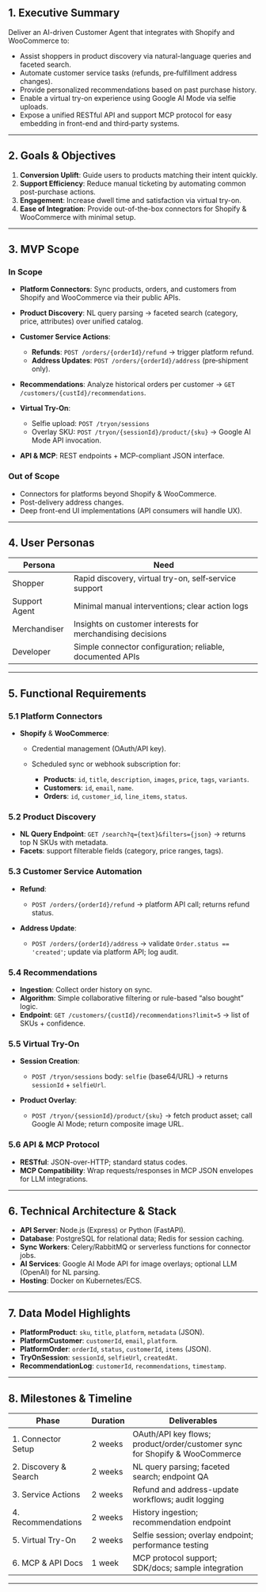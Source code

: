 ## 1. Executive Summary

Deliver an AI-driven Customer Agent that integrates with Shopify and WooCommerce to:

* Assist shoppers in product discovery via natural-language queries and faceted search.
* Automate customer service tasks (refunds, pre‑fulfillment address changes).
* Provide personalized recommendations based on past purchase history.
* Enable a virtual try-on experience using Google AI Mode via selfie uploads.
* Expose a unified RESTful API and support MCP protocol for easy embedding in front-end and third‑party systems.

---

## 2. Goals & Objectives

1. **Conversion Uplift**: Guide users to products matching their intent quickly.
2. **Support Efficiency**: Reduce manual ticketing by automating common post-purchase actions.
3. **Engagement**: Increase dwell time and satisfaction via virtual try-on.
4. **Ease of Integration**: Provide out-of-the-box connectors for Shopify & WooCommerce with minimal setup.

---

## 3. MVP Scope

### In Scope

* **Platform Connectors**: Sync products, orders, and customers from Shopify and WooCommerce via their public APIs.
* **Product Discovery**: NL query parsing → faceted search (category, price, attributes) over unified catalog.
* **Customer Service Actions**:

  * **Refunds**: `POST /orders/{orderId}/refund` → trigger platform refund.
  * **Address Updates**: `POST /orders/{orderId}/address` (pre‑shipment only).
* **Recommendations**: Analyze historical orders per customer → `GET /customers/{custId}/recommendations`.
* **Virtual Try-On**:

  * Selfie upload: `POST /tryon/sessions`
  * Overlay SKU: `POST /tryon/{sessionId}/product/{sku}` → Google AI Mode API invocation.
* **API & MCP**: REST endpoints + MCP-compliant JSON interface.

### Out of Scope

* Connectors for platforms beyond Shopify & WooCommerce.
* Post-delivery address changes.
* Deep front-end UI implementations (API consumers will handle UX).

---

## 4. User Personas

| Persona       | Need                                                       |
| ------------- | ---------------------------------------------------------- |
| Shopper       | Rapid discovery, virtual try-on, self‑service support      |
| Support Agent | Minimal manual interventions; clear action logs            |
| Merchandiser  | Insights on customer interests for merchandising decisions |
| Developer     | Simple connector configuration; reliable, documented APIs  |

---

## 5. Functional Requirements

### 5.1 Platform Connectors

* **Shopify** & **WooCommerce**:

  * Credential management (OAuth/API key).
  * Scheduled sync or webhook subscription for:

    * **Products**: `id`, `title`, `description`, `images`, `price`, `tags`, `variants`.
    * **Customers**: `id`, `email`, `name`.
    * **Orders**: `id`, `customer_id`, `line_items`, `status`.

### 5.2 Product Discovery

* **NL Query Endpoint**: `GET /search?q={text}&filters={json}` → returns top N SKUs with metadata.
* **Facets**: support filterable fields (category, price ranges, tags).

### 5.3 Customer Service Automation

* **Refund**:

  * `POST /orders/{orderId}/refund` → platform API call; returns refund status.
* **Address Update**:

  * `POST /orders/{orderId}/address` → validate `Order.status == 'created'`; update via platform API; log audit.

### 5.4 Recommendations

* **Ingestion**: Collect order history on sync.
* **Algorithm**: Simple collaborative filtering or rule-based “also bought” logic.
* **Endpoint**: `GET /customers/{custId}/recommendations?limit=5` → list of SKUs + confidence.

### 5.5 Virtual Try-On

* **Session Creation**:

  * `POST /tryon/sessions` body: `selfie` (base64/URL) → returns `sessionId` + `selfieUrl`.
* **Product Overlay**:

  * `POST /tryon/{sessionId}/product/{sku}` → fetch product asset; call Google AI Mode; return composite image URL.

### 5.6 API & MCP Protocol

* **RESTful**: JSON-over-HTTP; standard status codes.
* **MCP Compatibility**: Wrap requests/responses in MCP JSON envelopes for LLM integrations.

---

## 6. Technical Architecture & Stack

* **API Server**: Node.js (Express) or Python (FastAPI).
* **Database**: PostgreSQL for relational data; Redis for session caching.
* **Sync Workers**: Celery/RabbitMQ or serverless functions for connector jobs.
* **AI Services**: Google AI Mode API for image overlays; optional LLM (OpenAI) for NL parsing.
* **Hosting**: Docker on Kubernetes/ECS.

---

## 7. Data Model Highlights

* **PlatformProduct**: `sku`, `title`, `platform`, `metadata` (JSON).
* **PlatformCustomer**: `customerId`, `email`, `platform`.
* **PlatformOrder**: `orderId`, `status`, `customerId`, `items` (JSON).
* **TryOnSession**: `sessionId`, `selfieUrl`, `createdAt`.
* **RecommendationLog**: `customerId`, `recommendations`, `timestamp`.

---

## 8. Milestones & Timeline

| Phase                 | Duration | Deliverables                                                               |
| --------------------- | -------- | -------------------------------------------------------------------------- |
| 1. Connector Setup    | 2 weeks  | OAuth/API key flows; product/order/customer sync for Shopify & WooCommerce |
| 2. Discovery & Search | 2 weeks  | NL query parsing; faceted search; endpoint QA                              |
| 3. Service Actions    | 2 weeks  | Refund and address-update workflows; audit logging                         |
| 4. Recommendations    | 2 weeks  | History ingestion; recommendation endpoint                                 |
| 5. Virtual Try-On     | 2 weeks  | Selfie session; overlay endpoint; performance testing                      |
| 6. MCP & API Docs     | 1 week   | MCP protocol support; SDK/docs; sample integration                         |

---
